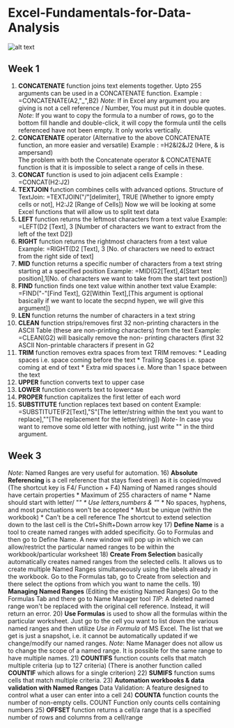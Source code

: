 # Excel-Fundamentals-for-Data-Analysis

![alt text](https://www.bing.com/images/search?view=detailV2&ccid=0FWMOvv1&id=4B0923E9DF9A29A94B7DE091A999EE9AFBF9B28B&thid=OIP.0FWMOvv1dp6biE0RWLL4EgHaFu&mediaurl=https%3a%2f%2fi0.wp.com%2fknowasap.com%2fwp-content%2fuploads%2f2020%2f03%2fEXCEL-d.png%3ffit%3d2000%252C1545%26ssl%3d1&exph=1545&expw=2000&q=Excel&simid=608049447071663220&FORM=IRPRST&ck=0B9CA30C432A8F7AFFC6529500FE0227&selectedIndex=8&ajaxhist=0&ajaxserp=0)
## Week 1

1) **CONCATENATE** function joins text elements together. Upto 255 arguments can be used in a CONCATENATE function.
   Example : =CONCATENATE(A2,"_",B2)
   _Note_: If in Excel any argument you are giving is not a cell reference / Number, You must put it in double quotes.
   _Note_: If you want to copy the formula to a number of rows, go to the bottom fill handle and double-click, it will copy the formula until the cells referenced have not 
           been empty. It only works vertically. 
2) **CONCATENATE** operator (Alternative to the above CONCATENATE function, an more easier and versatile) 
     Example : =H2&I2&J2   (Here, & is ampersand) \
  The problem with both the Concatenate operator & CONCATENATE function is that it is impossible to select a range of cells in these. 
3) **CONCAT** function is used to join adjacent cells 
   Example : =CONCAT(H2:J2) 
4) **TEXTJOIN** function combines cells with advanced options. 
  Structure of TextJoin: =TEXTJOIN("/"[delimiter], TRUE [Whether to ignore empty cells or not], H2:J2 [Range of Cells])                                                         Now we will be looking at some Excel functions that will allow us to split text data 
5) **LEFT** function returns the leftmost characters from a text value 
   Example: =LEFT(D2 [Text], 3 [Number of characters we want to extract from the left of the text D2]) 
6) **RIGHT** function returns the rightmost characters from a text value 
   Example: =RIGHT(D2 [Text], 3 [No. of characters we need to extract from the right side of text] 
7) **MID** function returns a specific number of characters from a text string starting at a specified position
   Example: =MID(G2[Text],4[Start text position],1[No. of characters we want to take from the start text postion]) 
8) **FIND** function finds one text value within another text value
   Example: =FIND("-"[Find Text], G2[Within Text],[This argument is optional basically if we want to locate the secpnd hypen, we will give this argument])
9) **LEN** function returns the number of characters in a text string
10) **CLEAN** function strips/removes first 32 non-printing characters in the ASCII Table (these are non-printing characters) from the text
Example: =CLEAN(G2) will basically remove the non- printing characters (first 32 ASCII Non-printable characters if present in G2
11) **TRIM** function removes extra spaces from text
    TRIM removes:
         * Leading spaces i.e. space coming before the 
           text
         * Trailing Spaces i.e. space coming at end of 
           text
         * Extra mid spaces i.e. More than 1 space 
           between the text
12) **UPPER** function converts text to upper case
13) **LOWER** function converts text to lowercase
14) **PROPER** function capitalizes the first letter of 
    each word
15) **SUBSTITUTE** function replaces text based on 
    content
    Example: =SUBSTITUTE(F2[Text],"S"[The letter/string within the text you want to replace],""[The replacement for the letter/string])
    *Note*- In case you want to remove some old letter with nothing, just write "" in the third argument.
## Week 3
*Note*: Named Ranges are very useful for automation.
16) **Absolute Referencing** is a cell reference that stays fixed even as it is copied/moved (The shortcut key is F4/ Function + F4)
Naming of Named ranges should have certain properties
      * Maximum of 255 characters of name
      * Name should start with letter/ "_"
      * Use letters,numbers & "_"
      * No spaces, hyphens, and most punctuations won't 
        be accepted
      * Must be unique (within the workbook)
      * Can't be a cell reference
The shortcut to extend selection down to the last cell is the Ctrl+Shift+Down arrow key
17) **Define Name** is a tool to create named ranges with added specificity. Go to Formulas and then go to Define Name. A new window will pop up in which we can allow/restrict the particular named ranges to be within the workbook/particular worksheet
18) **Create From Selection** basically automatically creates named ranges from the selected cells. It allows us to create multiple Named Ranges simultaneously using the labels already in the workbook. Go to the Formulas tab, go to Create from selection and there select the options from which you want to name the cells.
19) **Managing Named Ranges** (Editing the existing 
    Named Ranges) Go to the Formulas Tab and there go to 
    Name Manager tool
*TIP*: A deleted named range won't be replaced with the original cell reference. Instead, it will return an error.
20) **Use Formulas** is used to show all the formulas within the particular worksheet. Just go to the cell you want to list down the various named ranges and then utilize *Use in Formula* of MS Excel. The list that we get is just a snapshot, i.e. it cannot be automatically updated if we change/modify our named ranges.
*Note*: Name Manager does not allow us to change the scope of a named range. It is possible for the same range to have multiple names.
21) **COUNTIFS** function counts cells that match multiple criteria (up to 127 criteria) (There is another function called **COUNTIF** which allows for a single criterion)
22) **SUMIFS** function sums cells that match multiple 
    criteria.
23) **Automation workbooks & data validation with Named 
      Ranges**
      Data Validation: A feature designed to control what a user can enter into a cell
24) **COUNTA** function counts the number of non-empty 
     cells. COUNT Function only counts cells containing numbers
25) **OFFSET** function returns a cell/a range that is a specified number of rows and columns from a cell/range
      

   

